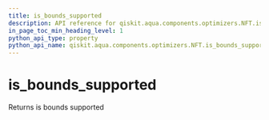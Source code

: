 ```yaml
---
title: is_bounds_supported
description: API reference for qiskit.aqua.components.optimizers.NFT.is_bounds_supported
in_page_toc_min_heading_level: 1
python_api_type: property
python_api_name: qiskit.aqua.components.optimizers.NFT.is_bounds_supported
---
```


# is\_bounds\_supported

Returns is bounds supported

